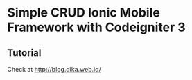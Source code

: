 Simple CRUD Ionic Mobile Framework with Codeigniter 3
======

Tutorial
-------

Check at http://blog.dika.web.id/